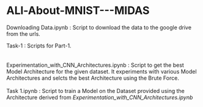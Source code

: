 # ALl-About-MNIST---MIDAS

Downloading Data.ipynb : Script to download the data to the google drive from the urls.

Task-1 : Scripts for Part-1. <br /><br /><br />
  Experimentation_with_CNN_Architectures.ipynb : Script to get the best Model Architecture for the given dataset. It experiments with various Model Architectures and selcts the best Architecture using the Brute Force. <br /><br />
  Task 1.ipynb : Script to train a Model on the Dataset provided using the Architecture derived from *Experimentation_with_CNN_Architectures.ipynb* <br /><br />
